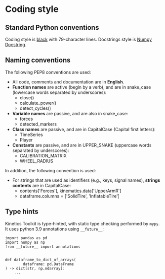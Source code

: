 # Coding style

## Standard Python conventions

Coding style is [black](https://black.readthedocs.io/en/stable) with 79-character lines. Docstrings style is [Numpy Docstring](https://numpydoc.readthedocs.io/en/latest/format.html).

## Naming conventions

The following PEP8 conventions are used:

- All code, comments and documentation are in **English**.
- **Function names** are active (begin by a verb), and are in snake_case (lowercase words separated by underscores):
    - close()
    - calculate_power()
    - detect_cycles()
- **Variable names** are passive, and are also in snake_case:
    - forces
    - detected_markers
- **Class names** are passive, and are in CapitalCase (Capital first letters):
    - TimeSeries
    - Player
- **Constants** are passive, and are in UPPER_SNAKE (uppercase words separated by underscores):
    - CALIBRATION_MATRIX
    - WHEEL_RADIUS

In addition, the following convention is used:

- For strings that are used as identifiers (e.g., keys, signal names), **strings contents** are in CapitalCase:
    - contents['Forces'], kinematics.data['UpperArmR']
    - dataframe.columns = ['SolidTire', 'InflatableTire']

## Type hints

Kinetics Toolkit is type-hinted, with static type checking performed by `mypy`. It uses python 3.9 annotations using `__future__`:

```
import pandas as pd
import numpy as np
from __future__ import annotations


def dataframe_to_dict_of_arrays(
        dataframe: pd.DataFrame
) -> dict[str, np.ndarray]:
    ...

```
